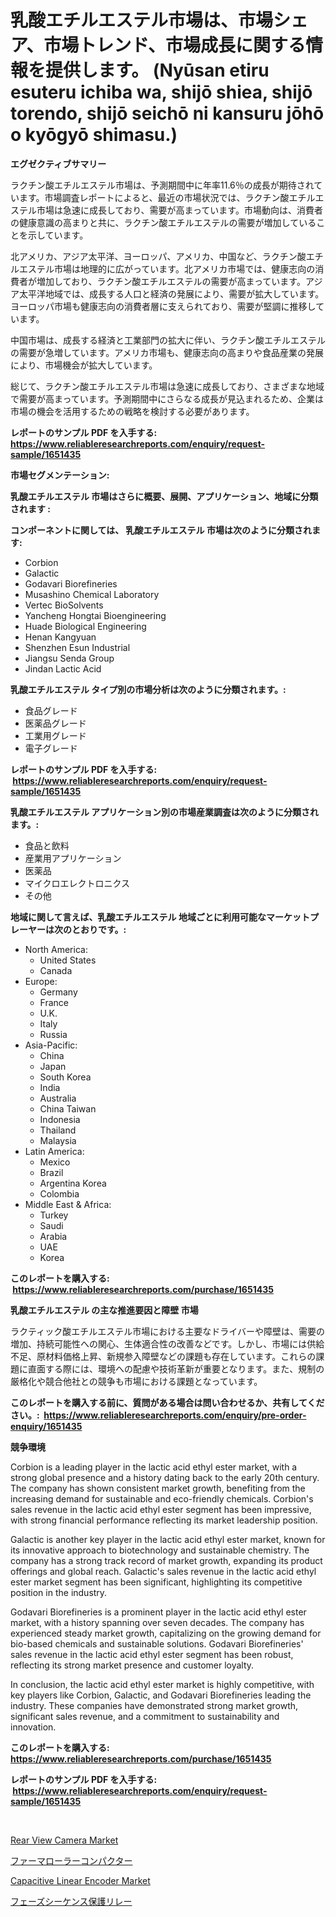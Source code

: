 <p><h1>乳酸エチルエステル市場は、市場シェア、市場トレンド、市場成長に関する情報を提供します。 (Nyūsan etiru esuteru ichiba wa, shijō shiea, shijō torendo, shijō seichō ni kansuru jōhō o kyōgyō shimasu.)</h1></p><p><strong>エグゼクティブサマリー</strong></p>
<p><p>ラクチン酸エチルエステル市場は、予測期間中に年率11.6％の成長が期待されています。市場調査レポートによると、最近の市場状況では、ラクチン酸エチルエステル市場は急速に成長しており、需要が高まっています。市場動向は、消費者の健康意識の高まりと共に、ラクチン酸エチルエステルの需要が増加していることを示しています。</p><p>北アメリカ、アジア太平洋、ヨーロッパ、アメリカ、中国など、ラクチン酸エチルエステル市場は地理的に広がっています。北アメリカ市場では、健康志向の消費者が増加しており、ラクチン酸エチルエステルの需要が高まっています。アジア太平洋地域では、成長する人口と経済の発展により、需要が拡大しています。ヨーロッパ市場も健康志向の消費者層に支えられており、需要が堅調に推移しています。</p><p>中国市場は、成長する経済と工業部門の拡大に伴い、ラクチン酸エチルエステルの需要が急増しています。アメリカ市場も、健康志向の高まりや食品産業の発展により、市場機会が拡大しています。</p><p>総じて、ラクチン酸エチルエステル市場は急速に成長しており、さまざまな地域で需要が高まっています。予測期間中にさらなる成長が見込まれるため、企業は市場の機会を活用するための戦略を検討する必要があります。</p></p>
<p><strong>レポートのサンプル PDF を入手する: <a href="https://www.reliableresearchreports.com/enquiry/request-sample/1651435">https://www.reliableresearchreports.com/enquiry/request-sample/1651435</a></strong></p>
<p><strong>市場セグメンテーション:</strong></p>
<p><strong> 乳酸エチルエステル 市場はさらに概要、展開、アプリケーション、地域に分類されます :</strong></p>
<p><strong>コンポーネントに関しては、 乳酸エチルエステル 市場は次のように分類されます: &nbsp;</strong></p>
<p><ul><li>Corbion</li><li>Galactic</li><li>Godavari Biorefineries</li><li>Musashino Chemical Laboratory</li><li>Vertec BioSolvents</li><li>Yancheng Hongtai Bioengineering</li><li>Huade Biological Engineering</li><li>Henan Kangyuan</li><li>Shenzhen Esun Industrial</li><li>Jiangsu Senda Group</li><li>Jindan Lactic Acid</li></ul></p>
<p><strong> 乳酸エチルエステル タイプ別の市場分析は次のように分類されます。:</strong></p>
<p><ul><li>食品グレード</li><li>医薬品グレード</li><li>工業用グレード</li><li>電子グレード</li></ul></p>
<p><strong>レポートのサンプル PDF を入手する: &nbsp;<a href="https://www.reliableresearchreports.com/enquiry/request-sample/1651435">https://www.reliableresearchreports.com/enquiry/request-sample/1651435</a></strong></p>
<p><strong> 乳酸エチルエステル アプリケーション別の市場産業調査は次のように分類されます。:</strong></p>
<p><ul><li>食品と飲料</li><li>産業用アプリケーション</li><li>医薬品</li><li>マイクロエレクトロニクス</li><li>その他</li></ul></p>
<p><strong>地域に関して言えば、乳酸エチルエステル 地域ごとに利用可能なマーケットプレーヤーは次のとおりです。:</strong></p>
<p><ul>
    <li>
        North America:
        <ul>
            <li>United States</li>
            <li>Canada</li>
        </ul>
    </li>
    <li>
        Europe:
        <ul>
            <li>Germany</li>
            <li>France</li>
            <li>U.K.</li>
            <li>Italy</li>
            <li>Russia</li>
        </ul>
    </li>
    <li>
        Asia-Pacific:
        <ul>
            <li>China</li>
            <li>Japan</li>
            <li>South Korea</li>
            <li>India</li>
            <li>Australia</li>
            <li>China Taiwan</li>
            <li>Indonesia</li>
            <li>Thailand</li>
            <li>Malaysia</li>
        </ul>
    </li>
    <li>
        Latin America:
        <ul>
            <li>Mexico</li>
            <li>Brazil</li>
            <li>Argentina Korea</li>
            <li>Colombia</li>
        </ul>
    </li>
    <li>
        Middle East & Africa:
        <ul>
            <li>Turkey</li>
            <li>Saudi</li>
            <li>Arabia</li>
            <li>UAE</li>
            <li>Korea</li>
        </ul>
    </li>
    </ul></p>
<p><strong>このレポートを購入する: &nbsp;<a href="https://www.reliableresearchreports.com/purchase/1651435">https://www.reliableresearchreports.com/purchase/1651435</a></strong></p>
<p><strong>乳酸エチルエステル の主な推進要因と障壁 市場</strong></p>
<p><p>ラクティック酸エチルエステル市場における主要なドライバーや障壁は、需要の増加、持続可能性への関心、生体適合性の改善などです。しかし、市場には供給不足、原材料価格上昇、新規参入障壁などの課題も存在しています。これらの課題に直面する際には、環境への配慮や技術革新が重要となります。また、規制の厳格化や競合他社との競争も市場における課題となっています。</p></p>
<p><strong>このレポートを購入する前に、質問がある場合は問い合わせるか、共有してください。:&nbsp; <a href="https://www.reliableresearchreports.com/enquiry/pre-order-enquiry/1651435">https://www.reliableresearchreports.com/enquiry/pre-order-enquiry/1651435</a></strong></p>
<p><strong>競争環境</strong></p>
<p><p>Corbion is a leading player in the lactic acid ethyl ester market, with a strong global presence and a history dating back to the early 20th century. The company has shown consistent market growth, benefiting from the increasing demand for sustainable and eco-friendly chemicals. Corbion's sales revenue in the lactic acid ethyl ester segment has been impressive, with strong financial performance reflecting its market leadership position.</p><p>Galactic is another key player in the lactic acid ethyl ester market, known for its innovative approach to biotechnology and sustainable chemistry. The company has a strong track record of market growth, expanding its product offerings and global reach. Galactic's sales revenue in the lactic acid ethyl ester market segment has been significant, highlighting its competitive position in the industry.</p><p>Godavari Biorefineries is a prominent player in the lactic acid ethyl ester market, with a history spanning over seven decades. The company has experienced steady market growth, capitalizing on the growing demand for bio-based chemicals and sustainable solutions. Godavari Biorefineries' sales revenue in the lactic acid ethyl ester segment has been robust, reflecting its strong market presence and customer loyalty.</p><p>In conclusion, the lactic acid ethyl ester market is highly competitive, with key players like Corbion, Galactic, and Godavari Biorefineries leading the industry. These companies have demonstrated strong market growth, significant sales revenue, and a commitment to sustainability and innovation.</p></p>
<p><strong>このレポートを購入する: &nbsp; <a href="https://www.reliableresearchreports.com/purchase/1651435">https://www.reliableresearchreports.com/purchase/1651435</a></strong></p>
<p><strong>レポートのサンプル PDF を入手する: &nbsp;<a href="https://www.reliableresearchreports.com/enquiry/request-sample/1651435">https://www.reliableresearchreports.com/enquiry/request-sample/1651435</a></strong><strong></strong></p>
<p>&nbsp;</p>
<p><p><a href="https://github.com/Glendatilghmankmgz0rbhwpy/Market-Research-Report-List-1/blob/main/rear-view-camera-market.md">Rear View Camera Market</a></p><p><a href="https://github.com/KaydenJohns1964/Market-Research-Report-List-1/blob/main/763146810421.md">ファーマローラーコンパクター</a></p><p><a href="https://github.com/BryceTownsendr/Market-Research-Report-List-4/blob/main/capacitive-linear-encoder-market.md">Capacitive Linear Encoder Market</a></p><p><a href="https://github.com/marbadji/Market-Research-Report-List-1/blob/main/290137110420.md">フェーズシーケンス保護リレー</a></p></p>